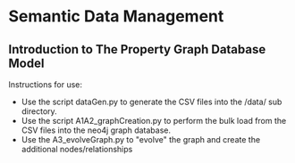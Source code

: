 # Semantic Data Management
## Introduction to The Property Graph Database Model

Instructions for use:
* Use the script dataGen.py to generate the CSV files into the /data/ sub directory.
* Use the script A1A2_graphCreation.py to perform the bulk load from the CSV files into the neo4j graph database.
* Use the A3_evolveGraph.py to "evolve" the graph and create the additional nodes/relationships
